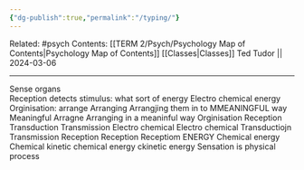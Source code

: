 ```yaml
---
{"dg-publish":true,"permalink":"/typing/"}
---
```


Related: #psych
Contents: [[TERM 2/Psych/Psychology Map of Contents\|Psychology Map of Contents]]
[[Classes\|Classes]]
Ted Tudor || 2024-03-06
***
Sense organs  
Reception detects stimulus: what sort of energy 
Electro chemical energy 
Orginisation: arrange
Arranging
Arrangjing them in to 
MMEANINGFUL way 
Meaningful 
Arragne 
Arranging in a meaninful way 
Orginisation 
Reception 
Transduction 
Transmission 
Electro chemical 
Electro chemical 
Transductiojn 
Transmission 
Reception 
Reception 
Receptiom 
ENERGY
Chemical energy 
Chemical kinetic chemical energy ckinetic energy 
Sensation is physical process 
